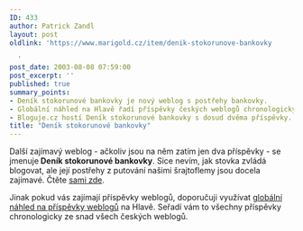 ```yaml
---
ID: 433
author: Patrick Zandl
layout: post
oldlink: 'https://www.marigold.cz/item/denik-stokorunove-bankovky

  '
post_date: 2003-08-08 07:59:00
post_excerpt: ''
published: true
summary_points:
- Deník stokorunové bankovky je nový weblog s postřehy bankovky.
- Globální náhled na Hlavě řadí příspěvky českých weblogů chronologicky.
- Bloguje.cz hostí Deník stokorunové bankovky s dosud dvěma příspěvky.
title: "Deník stokorunové bankovky"
---
```


<p>
Další zajímavý weblog - ačkoliv jsou na něm zatím jen dva příspěvky - se jmenuje<STRONG> Deník stokorunové bankovky</STRONG>. Sice nevím, jak stovka zvládá blogovat, ale její postřehy z putování našimi šrajtoflemy jsou docela zajímavé. Čtěte <A href="http://www.bloguje.cz/blogy/stovka/" target=_blank>sami zde</A>.</p>

<p>
Jinak pokud vás zajímají příspěvky weblogů, doporučuji využívat <A href="http://blogportal.hlava.net/index2.php?go=globalrss" target=_blank>globální náhled na příspěvky weblogů</A> na Hlavě. Seřadí vám to všechny příspěvky chronologicky ze snad všech českých weblogů.</p>